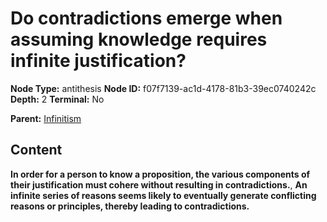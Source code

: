 # Do contradictions emerge when assuming knowledge requires infinite justification?

**Node Type:** antithesis
**Node ID:** f07f7139-ac1d-4178-81b3-39ec0740242c
**Depth:** 2
**Terminal:** No

**Parent:** [Infinitism](infinitism.md)

## Content

**In order for a person to know a proposition, the various components of their justification must cohere without resulting in contradictions.**, **An infinite series of reasons seems likely to eventually generate conflicting reasons or principles, thereby leading to contradictions.**
